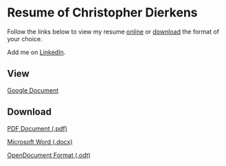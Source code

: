 # Resume of Christopher Dierkens

Follow the links below to view my resume [online](https://docs.google.com/document/d/1rcT7cf8rWmlQQSrGOajhnz_63m0hdpK5ljYUmVNYBio/edit) or [download](https://docs.google.com/document/export?id=1rcT7cf8rWmlQQSrGOajhnz_63m0hdpK5ljYUmVNYBio&format=pdf) the format of your choice.

Add me on [LinkedIn](https://www.linkedin.com/in/cjdierkens/).

## View

[Google Document](https://docs.google.com/document/d/1rcT7cf8rWmlQQSrGOajhnz_63m0hdpK5ljYUmVNYBio/edit)

## Download
[PDF Document (.pdf)](https://docs.google.com/document/export?id=1rcT7cf8rWmlQQSrGOajhnz_63m0hdpK5ljYUmVNYBio&format=pdf)

[Microsoft Word (.docx)](https://docs.google.com/document/export?id=1rcT7cf8rWmlQQSrGOajhnz_63m0hdpK5ljYUmVNYBio&format=docx)

[OpenDocument Format (.odt)](https://docs.google.com/document/export?id=1rcT7cf8rWmlQQSrGOajhnz_63m0hdpK5ljYUmVNYBio&format=odt)
